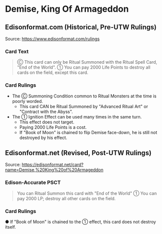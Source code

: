 # Demise, King Of Armageddon

## Edisonformat.com (Historical, Pre-UTW Rulings)

Source: https://www.edisonformat.com/rulings

### Card Text

> Ⓒ This card can only be Ritual Summoned with the Ritual Spell Card, "End of the World". ① You can pay 2000 Life Points to destroy all cards on the field, except this card.

### Card Rulings

*   The Ⓒ Summoning Condition common to Ritual Monsters at the time is poorly worded.
    *   This card CAN be Ritual Summoned by "Advanced Ritual Art" or "Contract with the Abyss".
*   The ① Ignition Effect can be used many times in the same turn.
    *   This effect does not target.
    *   Paying 2000 Life Points is a cost.
    *   If "Book of Moon" is chained to flip Demise face-down, he is still not destroyed by his effect.

## Edisonformat.net (Revised, Post-UTW Rulings)

Source: https://edisonformat.net/card?name=Demise,%20King%20of%20Armageddon

### Edison-Accurate PSCT

> You can Ritual Summon this card with "End of the World"
> ① You can pay 2000 LP; destroy all other cards on the field.

### Card Rulings

● If "Book of Moon" is chained to the ① effect, this card does not destroy itself.
            